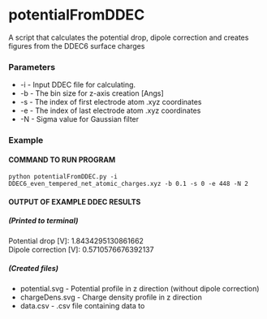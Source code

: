 # potentialFromDDEC
A script that calculates the potential drop, dipole correction and creates figures from the DDEC6 surface charges

### Parameters

*  -i - Input DDEC file for calculating.
* -b - The bin size for z-axis creation [Angs]
* -s - The index of first electrode atom .xyz coordinates
* -e - The index of last electrode atom .xyz coordinates
* -N - Sigma value for Gaussian filter

### Example

#### COMMAND TO RUN PROGRAM

```
python potentialFromDDEC.py -i DDEC6_even_tempered_net_atomic_charges.xyz -b 0.1 -s 0 -e 448 -N 2
```

#### OUTPUT OF EXAMPLE DDEC RESULTS

##### (Printed to terminal)
Potential drop [V]: 1.8434295130861662 \
Dipole correction [V]: 0.5710576676392137

##### (Created files)
* potential.svg - Potential profile in z direction (without dipole correction)
* chargeDens.svg - Charge density profile in z direction
* data.csv - .csv file containing data to 
